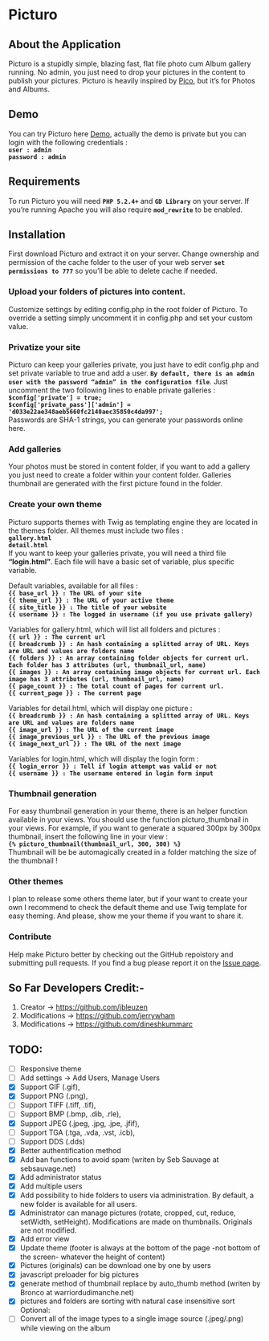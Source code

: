 Picturo
=======

## About the Application
Picturo is a stupidly simple, blazing fast, flat file photo cum Album gallery running. No admin, you just need to drop your pictures in the content to publish your pictures. Picturo is heavily inspired by [Pico](https://github.com/gilbitron/Pico), but it’s for Photos and Albums.

## Demo
You can try Picturo here [Demo](http://picturomobile.infinityfreeapp.com/), actually the demo is private but you can login with the following credentials : <br/>
<b>
``user : admin`` <br/>
``password : admin``
</b>

## Requirements
To run Picturo you will need <b>``PHP 5.2.4+``</b> and <b>``GD Library``</b> on your server. If you’re running Apache you will also require <b>``mod_rewrite``</b> to be enabled.

## Installation
First download Picturo and extract it on your server. Change ownership and permission of the cache folder to the user of your web server <b>``set permissions to 777``</b> so you’ll be able to delete cache if needed.

### Upload your folders of pictures into content.
Customize settings by editing config.php in the root folder of Picturo. To override a setting simply uncomment it in config.php and set your custom value.

### Privatize your site
Picturo can keep your galleries private, you just have to edit config.php and set private variable to true and add a user. <b>``By default, there is an admin user with the password “admin” in the configuration file``</b>. Just uncomment the two following lines to enable private galleries : <br/>
<b>``$config['private'] = true;`` <br/>
``$config['private_pass']['admin'] = 'd033e22ae348aeb5660fc2140aec35850c4da997';`` <br/></b>
Passwords are SHA-1 strings, you can generate your passwords online here.

### Add galleries
Your photos must be stored in content folder, if you want to add a gallery you just need to create a folder within your content folder. Galleries thumbnail are generated with the first picture found in the folder.

### Create your own theme
Picturo supports themes with Twig as templating engine they are located in the themes folder. All themes must include two files : <br/>
<b>``gallery.html`` <br/>
``detail.html`` <br/></b>
If you want to keep your galleries private, you will need a third file <b>“login.html”</b>. Each file will have a basic set of variable, plus specific variable.

Default variables, available for all files : <br/>
<b>
``{{ base_url }} : The URL of your site`` <br/>
``{{ theme_url }} : The URL of your active theme`` <br/>
``{{ site_title }} : The title of your website`` <br/>
``{{ username }} : The logged in username (if you use private gallery)`` <br/></b>

Variables for gallery.html, which will list all folders and pictures : <br/>
<b>
``{{ url }} : The current url`` <br/>
``{{ breadcrumb }} : An hash containing a splitted array of URL. Keys are URL and values are folders name`` <br/>
``{{ folders }} : An array containing folder objects for current url. Each folder has 3 attributes (url, thumbnail_url, name)`` <br/>
``{{ images }} : An array containing image objects for current url. Each image has 3 attributes (url, thumbnail_url, name)`` <br/>
``{{ page_count }} : The total count of pages for current url.`` <br/>
``{{ current_page }} : The current page`` <br/>
</b>

Variables for detail.html, which will display one picture : <br/>
<b>
``{{ breadcrumb }} : An hash containing a splitted array of URL. Keys are URL and values are folders name`` <br/>
``{{ image_url }} : The URL of the current image`` <br/>
``{{ image_previous_url }} : The URL of the previous image`` <br/>
``{{ image_next_url }} : The URL of the next image`` <br/>
</b>

Variables for login.html, which will display the login form : <br/>
<b>
``{{ login_error }} : Tell if login attempt was valid or not`` <br/>
``{{ username }} : The username entered in login form input`` <br/>
</b>

### Thumbnail generation
For easy thumbnail generation in your theme, there is an helper function available in your views. You should use the function picturo_thumbnail in your views. For example, if you want to generate a squared 300px by 300px thumbnail, insert the following line in your view : <br/>
<b>``{% picturo_thumbnail(thumbnail_url, 300, 300) %}`` <br/></b>
Thumbnail will be be automagically created in a folder matching the size of the thumbnail !

### Other themes
I plan to release some others theme later, but if your want to create your own I recommend to check the default theme and use Twig template for easy theming.
And please, show me your theme if you want to share it.

### Contribute
Help make Picturo better by checking out the GitHub repoistory and submitting pull requests. If you find a bug please report it on the [Issue page](https://github.com/dineshkummarc/Picturo/issues).

## So Far Developers Credit:-
1. Creator -> https://github.com/jbleuzen
2. Modifications -> https://github.com/jerrywham
3. Modifications -> https://github.com/dineshkummarc

## TODO:
 - [ ] Responsive theme
 - [ ] Add settings -> Add Users, Manage Users
 - [x] Support GIF (.gif),
 - [x] Support PNG (.png),
 - [ ] Support TIFF (.tiff, .tif),
 - [ ] Support BMP (.bmp, .dib, .rle),
 - [x] Support JPEG (.jpeg, .jpg, .jpe, .jfif),
 - [ ] Support TGA (.tga, .vda, .vst, .icb),
 - [ ] Support DDS (.dds)
 - [x] Better authentification method
 - [x] Add ban functions to avoid spam (writen by Seb Sauvage at sebsauvage.net)
 - [x] Add administrator status
 - [x] Add multiple users
 - [x] Add possibility to hide folders to users via administration. By default, a new folder is available for all users.
 - [x] Administrator can manage pictures (rotate, cropped, cut, reduce, setWidth, setHeight). Modifications are made on thumbnails. Originals are not modified.
 - [x] Add error view
 - [x] Update theme (footer is always at the bottom of the page -not bottom of the screen- whatever the height of content)
 - [x] Pictures (originals) can be download one by one by users
 - [x] javascript preloader for big pictures
 - [x] generate method of thumbnail replace by auto_thumb method (writen by Bronco at warriordudimanche.net)
 - [x] pictures and folders are sorting with natural case insensitive sort
Optional: 
 - [ ] Convert all of the image types to a single image source (.jpeg/.png) while viewing on the album